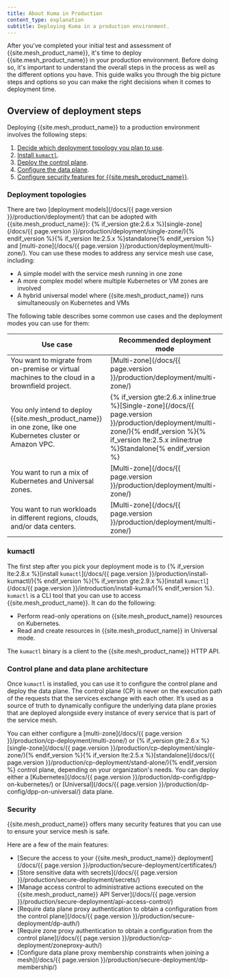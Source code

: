 ```yaml
---
title: About Kuma in Production
content_type: explanation
subtitle: Deploying Kuma in a production environment.
---
```


After you've completed your initial test and assessment of {{site.mesh_product_name}}, it's time to deploy {{site.mesh_product_name}} in your production environment.
Before doing so, it's important to understand the overall steps in the process as well as the different options you have.
This guide walks you through the big picture steps and options so you can make the right decisions when it comes to deployment time.

## Overview of deployment steps

Deploying {{site.mesh_product_name}} to a production environment involves the following steps:

1. [Decide which deployment topology you plan to use](#deployment-topologies).
1. [Install `kumactl`](#kumactl).
1. [Deploy the control plane](#control-plane-and-data-plane-architecture).
1. [Configure the data plane](#control-plane-and-data-plane-architecture).
1. [Configure security features for {{site.mesh_product_name}}](#security).

### Deployment topologies

There are two [deployment models](/docs/{{ page.version }}/production/deployment/) that can be adopted with {{site.mesh_product_name}}: {% if_version gte:2.6.x %}[single-zone](/docs/{{ page.version }}/production/deployment/single-zone/){% endif_version %}{% if_version lte:2.5.x %}standalone{% endif_version %} and [multi-zone](/docs/{{ page.version }}/production/deployment/multi-zone/). You can use these modes to address any service mesh use case, including:
* A simple model with the service mesh running in one zone
* A more complex model where multiple Kubernetes or VM zones are involved
* A hybrid universal model where {{site.mesh_product_name}} runs simultaneously on Kubernetes and VMs

The following table describes some common use cases and the deployment modes you can use for them:

| Use case | Recommended deployment mode                                                                                                  |
| -------- |------------------------------------------------------------------------------------------------------------------------------|
| You want to migrate from on-premise or virtual machines to the cloud in a brownfield project. | [Multi-zone](/docs/{{ page.version }}/production/deployment/multi-zone/) |
| You only intend to deploy {{site.mesh_product_name}} in one zone, like one Kubernetes cluster or Amazon VPC. | {% if_version gte:2.6.x inline:true %}[Single-zone](/docs/{{ page.version }}/production/deployment/multi-zone/){% endif_version %}{% if_version lte:2.5.x inline:true %}Standalone{% endif_version %} |
| You want to run a mix of Kubernetes and Universal zones. | [Multi-zone](/docs/{{ page.version }}/production/deployment/multi-zone/) |
| You want to run workloads in different regions, clouds, and/or data centers. | [Multi-zone](/docs/{{ page.version }}/production/deployment/multi-zone/) |

### kumactl

The first step after you pick your deployment mode is to {% if_version lte:2.8.x %}[install `kumactl`](/docs/{{ page.version }}/production/install-kumactl/){% endif_version %}{% if_version gte:2.9.x %}[install `kumactl`](/docs/{{ page.version }}/introduction/install-kuma/){% endif_version %}. 
`kumactl` is a CLI tool that you can use to access {{site.mesh_product_name}}. It can do the following:

* Perform read-only operations on {{site.mesh_product_name}} resources on Kubernetes.
* Read and create resources in {{site.mesh_product_name}} in Universal mode.

The `kumactl` binary is a client to the {{site.mesh_product_name}} HTTP API.

### Control plane and data plane architecture

Once `kumactl` is installed, you can use it to configure the control plane and deploy the data plane. The control plane (CP) is never on the execution path of the requests that the services exchange with each other. It’s used as a source of truth to dynamically configure the underlying data plane proxies that are deployed alongside every instance of every service that is part of the service mesh.

You can either configure a [multi-zone](/docs/{{ page.version }}/production/cp-deployment/multi-zone/) or {% if_version gte:2.6.x %}[single-zone](/docs/{{ page.version }}/production/cp-deployment/single-zone/){% endif_version %}{% if_version lte:2.5.x %}[standalone](/docs/{{ page.version }}/production/cp-deployment/stand-alone/){% endif_version %} control plane, depending on your organization's needs. You can deploy either a [Kubernetes](/docs/{{ page.version }}/production/dp-config/dpp-on-kubernetes/) or [Universal](/docs/{{ page.version }}/production/dp-config/dpp-on-universal/) data plane.

### Security

{{site.mesh_product_name}} offers many security features that you can use to ensure your service mesh is safe.

Here are a few of the main features:

* [Secure the access to your {{site.mesh_product_name}} deployment](/docs/{{ page.version }}/production/secure-deployment/certificates/)
* [Store sensitive data with secrets](/docs/{{ page.version }}/production/secure-deployment/secrets/)
* [Manage access control to administrative actions executed on the {{site.mesh_product_name}} API Server](/docs/{{ page.version }}/production/secure-deployment/api-access-control/)
* [Require data plane proxy authentication to obtain a configuration from the control plane](/docs/{{ page.version }}/production/secure-deployment/dp-auth/)
* [Require zone proxy authentication to obtain a configuration from the control plane](/docs/{{ page.version }}/production/cp-deployment/zoneproxy-auth/)
* [Configure data plane proxy membership constraints when joining a mesh](/docs/{{ page.version }}/production/secure-deployment/dp-membership/)
